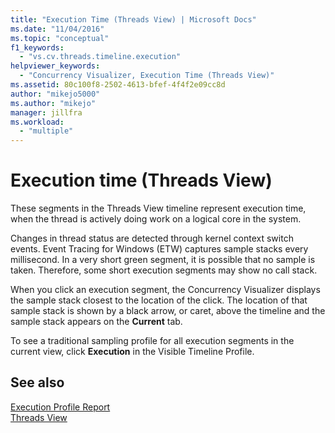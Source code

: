 ```yaml
---
title: "Execution Time (Threads View) | Microsoft Docs"
ms.date: "11/04/2016"
ms.topic: "conceptual"
f1_keywords: 
  - "vs.cv.threads.timeline.execution"
helpviewer_keywords: 
  - "Concurrency Visualizer, Execution Time (Threads View)"
ms.assetid: 80c100f8-2502-4613-bfef-4f4f2e09cc8d
author: "mikejo5000"
ms.author: "mikejo"
manager: jillfra
ms.workload: 
  - "multiple"
---
```

# Execution time (Threads View)
These segments in the Threads View timeline represent execution time, when the thread is actively doing work on a logical core in the system.  
  
 Changes in thread status are detected through kernel context switch events. Event Tracing for Windows (ETW) captures sample stacks every millisecond. In a very short green segment, it is possible that no sample is taken. Therefore, some short execution segments may show no call stack.  
  
 When you click an execution segment, the Concurrency Visualizer displays the sample stack closest to the location of the click. The location of that sample stack is shown by a black arrow, or caret, above the timeline and the sample stack appears on the **Current** tab.  
  
 To see a traditional sampling profile for all execution segments in the current view, click **Execution** in the Visible Timeline Profile.  
  
## See also  
 [Execution Profile Report](../profiling/execution-profile-report.md)   
 [Threads View](../profiling/threads-view-parallel-performance.md)